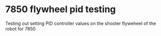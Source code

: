 # 7850 flywheel pid testing
 Testing out setting PID controller values on the shooter flyweheel of the robot for 7850

